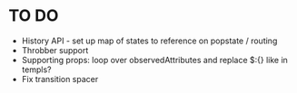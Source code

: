 # TO DO

- History API - set up map of states to reference on popstate / routing
- Throbber support
- Supporting props: loop over observedAttributes and replace $:{} like in templs?
- Fix transition spacer
